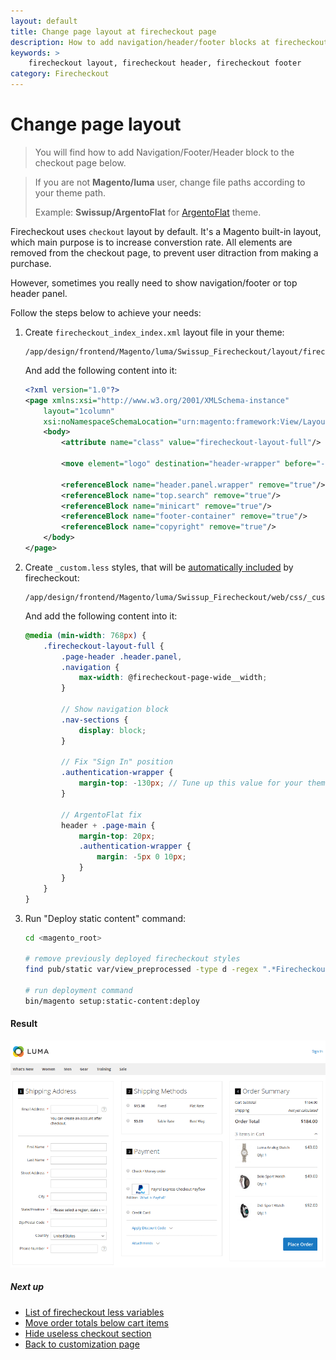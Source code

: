 ```yaml
---
layout: default
title: Change page layout at firecheckout page
description: How to add navigation/header/footer blocks at firecheckout page
keywords: >
    firecheckout layout, firecheckout header, firecheckout footer
category: Firecheckout
---
```


# Change page layout

> You will find how to add Navigation/Footer/Header block to the checkout page
> below.

> If you are not **Magento/luma** user, change file paths according to your
> theme path.
>
> Example: **Swissup/ArgentoFlat** for [ArgentoFlat](/m2/argento/) theme.

Firecheckout uses `checkout` layout by default. It's a Magento built-in layout,
which main purpose is to increase converstion rate. All elements are removed
from the checkout page, to prevent user ditraction from making a purchase.

However, sometimes you really need to show navigation/footer or top header panel.

Follow the steps below to achieve your needs:

 1. Create `firecheckout_index_index.xml` layout file in your theme:

    ```
    /app/design/frontend/Magento/luma/Swissup_Firecheckout/layout/firecheckout_index_index.xml
    ```

    And add the following content into it:

    ```xml
    <?xml version="1.0"?>
    <page xmlns:xsi="http://www.w3.org/2001/XMLSchema-instance"
        layout="1column"
        xsi:noNamespaceSchemaLocation="urn:magento:framework:View/Layout/etc/page_configuration.xsd">
        <body>
            <attribute name="class" value="firecheckout-layout-full"/>

            <move element="logo" destination="header-wrapper" before="-"/>

            <referenceBlock name="header.panel.wrapper" remove="true"/>
            <referenceBlock name="top.search" remove="true"/>
            <referenceBlock name="minicart" remove="true"/>
            <referenceBlock name="footer-container" remove="true"/>
            <referenceBlock name="copyright" remove="true"/>
        </body>
    </page>
    ```

 2. Create `_custom.less` styles, that will be [automatically included](../custom-css/)
    by firecheckout:

    ```
    /app/design/frontend/Magento/luma/Swissup_Firecheckout/web/css/_custom.less
    ```

    And add the following content into it:

    ```scss
    @media (min-width: 768px) {
        .firecheckout-layout-full {
            .page-header .header.panel,
            .navigation {
                max-width: @firecheckout-page-wide__width;
            }

            // Show navigation block
            .nav-sections {
                display: block;
            }

            // Fix "Sign In" position
            .authentication-wrapper {
                margin-top: -130px; // Tune up this value for your theme
            }

            // ArgentoFlat fix
            header + .page-main {
                margin-top: 20px;
                .authentication-wrapper {
                    margin: -5px 0 10px;
                }
            }
        }
    }
    ```

 3. Run "Deploy static content" command:

    ```bash
    cd <magento_root>

    # remove previously deployed firecheckout styles
    find pub/static var/view_preprocessed -type d -regex ".*Firecheckout.*css" -exec rm -rf {} \;

    # run deployment command
    bin/magento setup:static-content:deploy
    ```

#### Result

![Firecheckout with header navigation](/images/m2/firecheckout/customization/change-page-layout/header-navigation.png)

##### Next up

- [List of firecheckout less variables](../less-variables/)
- [Move order totals below cart items](../move-order-totals-below-cart-items/)
- [Hide useless checkout section](../hide-useless-checkout-section/)
- [Back to customization page](../)
